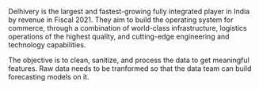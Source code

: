 Delhivery is the largest and fastest-growing fully integrated player in India by revenue in Fiscal 2021. They aim to build the operating system for commerce, through a combination of world-class infrastructure, logistics operations of the highest quality, and cutting-edge engineering and technology capabilities.

The objective is to clean, sanitize, and process the data to get meaningful features. Raw data needs to be tranformed so that the data team can build forecasting models on it.
